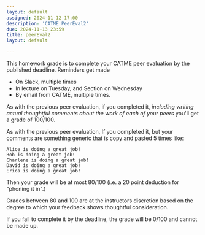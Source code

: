 ```yaml
---
layout: default
assigned: 2024-11-12 17:00
description: 'CATME PeerEval2'
due: 2024-11-13 23:59
title: peerEval2
layout: default

---
```


This homework grade is to complete your CATME peer evaluation by the published deadline.  Reminders get made
* On Slack, multiple times
* In lecture on Tuesday, and Section on Wednesday
* By email from CATME, multiple times.

As with the previous peer evaluation, if you completed it, *including writing actual thoughtful comments about the work of each of your peers* you'll get a grade of 100/100.

As with the previous peer evaluation, If you completed it, but your comments are something generic that is copy and pasted 5 times like:

```
Alice is doing a great job!
Bob is doing a great job!
Charlene is doing a great job!
David is doing a great job!
Erica is doing a great job!
```

Then your grade will be at most 80/100 (i.e. a 20 point deduction for "phoning it in".)

Grades between 80 and 100 are at the instructors discretion based on the degree to which your feedback shows thoughtful consideration.

If you fail to complete it by the deadline, the grade will be
0/100 and cannot be made up.
